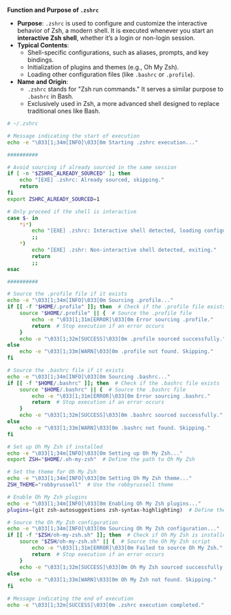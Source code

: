**Function and Purpose of `.zshrc`**
- **Purpose**: `.zshrc` is used to configure and customize the interactive behavior of Zsh, a modern shell. It is executed whenever you start an **interactive Zsh shell**, whether it’s a login or non-login session.
- **Typical Contents**:
    - Shell-specific configurations, such as aliases, prompts, and key bindings.
    - Initialization of plugins and themes (e.g., Oh My Zsh).
    - Loading other configuration files (like `.bashrc` or `.profile`).
- **Name and Origin**:
    - `.zshrc` stands for "Zsh run commands." It serves a similar purpose to `.bashrc` in Bash.
    - Exclusively used in Zsh, a more advanced shell designed to replace traditional ones like Bash.

```bash
# ~/.zshrc

# Message indicating the start of execution
echo -e "\033[1;34m[INFO]\033[0m Starting .zshrc execution..."

##########

# Avoid sourcing if already sourced in the same session
if [ -n "$ZSHRC_ALREADY_SOURCED" ]; then
    echo "[EXE] .zshrc: Already sourced, skipping."
    return
fi
export ZSHRC_ALREADY_SOURCED=1

# Only proceed if the shell is interactive
case $- in
    *i*)
        echo "[EXE] .zshrc: Interactive shell detected, loading configurations..."
        ;;
    *)
        echo "[EXE] .zshr: Non-interactive shell detected, exiting."
        return
        ;;
esac

##########

# Source the .profile file if it exists
echo -e "\033[1;34m[INFO]\033[0m Sourcing .profile..."
if [[ -f "$HOME/.profile" ]]; then  # Check if the .profile file exists
    source "$HOME/.profile" || {  # Source the .profile file
        echo -e "\033[1;31m[ERROR]\033[0m Error sourcing .profile."
        return  # Stop execution if an error occurs
    }
    echo -e "\033[1;32m[SUCCESS]\033[0m .profile sourced successfully."
else
    echo -e "\033[1;33m[WARN]\033[0m .profile not found. Skipping."
fi

# Source the .bashrc file if it exists
echo -e "\033[1;34m[INFO]\033[0m Sourcing .bashrc..."
if [[ -f "$HOME/.bashrc" ]]; then  # Check if the .bashrc file exists
    source "$HOME/.bashrc" || {  # Source the .bashrc file
        echo -e "\033[1;31m[ERROR]\033[0m Error sourcing .bashrc."
        return  # Stop execution if an error occurs
    }
    echo -e "\033[1;32m[SUCCESS]\033[0m .bashrc sourced successfully."
else
    echo -e "\033[1;33m[WARN]\033[0m .bashrc not found. Skipping."
fi

# Set up Oh My Zsh if installed
echo -e "\033[1;34m[INFO]\033[0m Setting up Oh My Zsh..."
export ZSH="$HOME/.oh-my-zsh"  # Define the path to Oh My Zsh

# Set the theme for Oh My Zsh
echo -e "\033[1;34m[INFO]\033[0m Setting Oh My Zsh theme..."
ZSH_THEME="robbyrussell"  # Use the robbyrussell theme

# Enable Oh My Zsh plugins
echo -e "\033[1;34m[INFO]\033[0m Enabling Oh My Zsh plugins..."
plugins=(git zsh-autosuggestions zsh-syntax-highlighting)  # Define the plugins

# Source the Oh My Zsh configuration
echo -e "\033[1;34m[INFO]\033[0m Sourcing Oh My Zsh configuration..."
if [[ -f "$ZSH/oh-my-zsh.sh" ]]; then  # Check if Oh My Zsh is installed
    source "$ZSH/oh-my-zsh.sh" || {  # Source the Oh My Zsh script
        echo -e "\033[1;31m[ERROR]\033[0m Failed to source Oh My Zsh."
        return  # Stop execution if an error occurs
    }
    echo -e "\033[1;32m[SUCCESS]\033[0m Oh My Zsh sourced successfully."
else
    echo -e "\033[1;33m[WARN]\033[0m Oh My Zsh not found. Skipping."
fi

# Message indicating the end of execution
echo -e "\033[1;32m[SUCCESS]\033[0m .zshrc execution completed."
```


